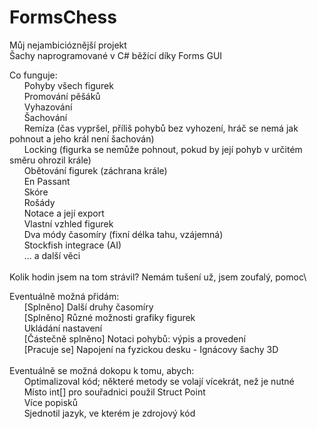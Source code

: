 # FormsChess
Můj nejambicióznější projekt\
Šachy naprogramované v C# běžící díky Forms GUI

 Co funguje:\
  &nbsp;&nbsp;&nbsp;&nbsp;&nbsp;&nbsp;Pohyby všech figurek\
  &nbsp;&nbsp;&nbsp;&nbsp;&nbsp;&nbsp;Promování pěšáků\
  &nbsp;&nbsp;&nbsp;&nbsp;&nbsp;&nbsp;Vyhazování\
  &nbsp;&nbsp;&nbsp;&nbsp;&nbsp;&nbsp;Šachování\
  &nbsp;&nbsp;&nbsp;&nbsp;&nbsp;&nbsp;Remíza (čas vypršel, příliš pohybů bez vyhození, hráč se nemá jak pohnout a jeho král není šachován)\
  &nbsp;&nbsp;&nbsp;&nbsp;&nbsp;&nbsp;Locking (figurka se nemůže pohnout, pokud by její pohyb v určitém směru ohrozil krále)\
  &nbsp;&nbsp;&nbsp;&nbsp;&nbsp;&nbsp;Obětování figurek (záchrana krále)\
  &nbsp;&nbsp;&nbsp;&nbsp;&nbsp;&nbsp;En Passant\
  &nbsp;&nbsp;&nbsp;&nbsp;&nbsp;&nbsp;Skóre\
  &nbsp;&nbsp;&nbsp;&nbsp;&nbsp;&nbsp;Rošády\
  &nbsp;&nbsp;&nbsp;&nbsp;&nbsp;&nbsp;Notace a její export\
  &nbsp;&nbsp;&nbsp;&nbsp;&nbsp;&nbsp;Vlastní vzhled figurek\
  &nbsp;&nbsp;&nbsp;&nbsp;&nbsp;&nbsp;Dva módy časomíry (fixní délka tahu, vzájemná)\
  &nbsp;&nbsp;&nbsp;&nbsp;&nbsp;&nbsp;Stockfish integrace (AI)\
  &nbsp;&nbsp;&nbsp;&nbsp;&nbsp;&nbsp;... a další věci\
\
Kolik hodin jsem na tom strávil? Nemám tušení už, jsem zoufalý, pomoc\

Eventuálně možná přidám:\
&nbsp;&nbsp;&nbsp;&nbsp;&nbsp;&nbsp;[Splněno] Další druhy časomíry\
&nbsp;&nbsp;&nbsp;&nbsp;&nbsp;&nbsp;[Splněno] Různé možnosti grafiky figurek\
&nbsp;&nbsp;&nbsp;&nbsp;&nbsp;&nbsp;Ukládání nastavení\
&nbsp;&nbsp;&nbsp;&nbsp;&nbsp;&nbsp;[Částečně splněno] Notaci pohybů: výpis a provedení\
&nbsp;&nbsp;&nbsp;&nbsp;&nbsp;&nbsp;[Pracuje se] Napojení na fyzickou desku - Ignácovy šachy 3D\
\
Eventuálně se možná dokopu k tomu, abych:\
&nbsp;&nbsp;&nbsp;&nbsp;&nbsp;&nbsp;Optimalizoval kód; některé metody se volají vícekrát, než je nutné\
&nbsp;&nbsp;&nbsp;&nbsp;&nbsp;&nbsp;Místo int[] pro souřadnici použil Struct Point\
&nbsp;&nbsp;&nbsp;&nbsp;&nbsp;&nbsp;Více popisků\
&nbsp;&nbsp;&nbsp;&nbsp;&nbsp;&nbsp;Sjednotil jazyk, ve kterém je zdrojový kód
